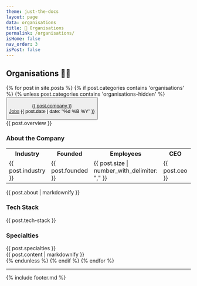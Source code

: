```yaml
---
theme: just-the-docs
layout: page
data: organisations
title: 🔗 Organisations
permalink: /organisations/
isHome: false
nav_order: 3
isPost: false
---
```

<link rel="stylesheet" href="{{ '/assets/css/custom.css' | relative_url }}">

## Organisations 🦜🔗

<div class="posts">
  {% for post in site.posts %}
    {% if post.categories contains 'organisations' %}
      {% unless post.categories contains 'organisations-hidden' %}
        <div class="organisation-entry">
          <button type="button" class="collapsible">
              <p class="collapsible-content-header">
                  <span>
                    <a href="{{ post.website }}" target="_blank">{{ post.company }}</a><br>
                    <a href="{{ post.careers }}" target="_blank">Jobs</a>
                  </span>
                  <span>{{ post.date | date: "%d %B %Y" }}</span>
              </p>
          </button>
          <div class="collapsible-content">
            <div class="experience-entry">
              {{ post.overview }}
              <h3>About the Company</h3>
              <table>
                <tr>
                  <th>Industry</th>
                  <th>Founded</th>
                  <th>Employees</th>
                  <th>CEO</th>
                  <th>Links</th>
                </tr>
                <tr>
                  <td>{{ post.industry }}</td>
                  <td>{{ post.founded }}</td>
                  <td>{{ post.size | number_with_delimiter: "," }}</td>
                  <td>{{ post.ceo }}</td>
                  <td><a href="{{ post.linkedin }}" target="_blank">linkedIn</a> | <a href="{{ post.orgchart }}" target="_blank">org</a></td>
                </tr>
              </table>
              {{ post.about | markdownify }}
              <h3>Tech Stack</h3>
              {{ post.tech-stack }}
              <h3>Specialties</h3>
              {{ post.specialties }}
              <br />
              {{ post.content | markdownify }}
            </div>
          </div>
        </div>
      {% endunless %}
    {% endif %}
  {% endfor %}
</div>

<script src="{{ '/assets/js/custom.js' | relative_url }}"></script>

---

{% include footer.md %}
